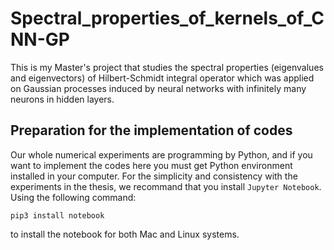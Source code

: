 # Spectral_properties_of_kernels_of_CNN-GP
This is my Master's project that studies the spectral properties (eigenvalues and eigenvectors) of Hilbert-Schmidt integral operator 
which was applied on Gaussian processes induced by neural networks with infinitely many neurons in hidden layers.

## Preparation for the implementation of codes
Our whole numerical experiments are programming by Python, and if you want to implement the codes here you must get Python environment installed in your computer. For the simplicity and consistency with the experiments in the thesis, we recommand that you install `Jupyter Notebook`. Using the following command:
```
pip3 install notebook
```
to install the notebook for both Mac and Linux systems.

